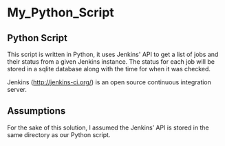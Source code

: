 # My_Python_Script

Python Script
------------------

This script is written in Python, it uses Jenkins' API to get a list of jobs and their status from a given Jenkins instance. The status for each job will be stored in a sqlite database along with the time for when it was checked.

Jenkins (http://jenkins-ci.org/) is an open source continuous integration server.

Assumptions
------------------
For the sake of this solution, I assumed the Jenkins’ API is stored in the same directory as our Python script.
